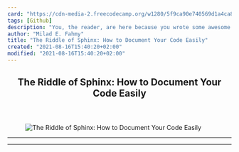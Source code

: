 ```yaml
---
card: "https://cdn-media-2.freecodecamp.org/w1280/5f9ca90e740569d1a4ca821e.jpg"
tags: [Github]
description: "You, the reader, are here because you wrote some awesome tool"
author: "Milad E. Fahmy"
title: "The Riddle of Sphinx: How to Document Your Code Easily"
created: "2021-08-16T15:40:20+02:00"
modified: "2021-08-16T15:40:20+02:00"
---
```

<div class="site-wrapper">
<main id="site-main" class="site-main outer">
<div class="inner">
<article class="post-full post tag-github tag-python tag-documentation tag-programming tag-tech ">
<header class="post-full-header">
<h1 class="post-full-title">The Riddle of Sphinx: How to Document Your Code Easily</h1>
</header>
<figure class="post-full-image">
<picture>
<source media="(max-width: 700px)" sizes="1px" srcset="data:image/gif;base64,R0lGODlhAQABAIAAAAAAAP///yH5BAEAAAAALAAAAAABAAEAAAIBRAA7 1w">
<source media="(min-width: 701px)" sizes="(max-width: 800px) 400px,
(max-width: 1170px) 700px,
1400px" srcset="https://cdn-media-2.freecodecamp.org/w1280/5f9ca90e740569d1a4ca821e.jpg 300w,
https://cdn-media-2.freecodecamp.org/w1280/5f9ca90e740569d1a4ca821e.jpg 600w,
https://cdn-media-2.freecodecamp.org/w1280/5f9ca90e740569d1a4ca821e.jpg 1000w,
https://cdn-media-2.freecodecamp.org/w1280/5f9ca90e740569d1a4ca821e.jpg 2000w">
<img onerror="this.style.display='none'" src="https://cdn-media-2.freecodecamp.org/w1280/5f9ca90e740569d1a4ca821e.jpg" alt="The Riddle of Sphinx: How to Document Your Code Easily">
</picture>
</figure>
<section class="post-full-content">
<div class="post-content">
</div>
<hr>
<hr>
</section>
</article>
</div>
</main>
</div>
<!-- Google Tag Manager (noscript) -->
<!-- End Google Tag Manager (noscript) -->
